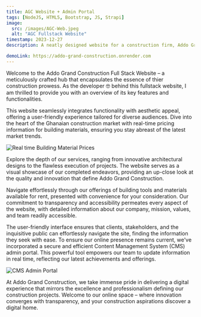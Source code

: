 ```yaml
---
title: AGC Website + Admin Portal
tags: [NodeJS, HTML5, Bootstrap, JS, Strapi]
image:
  src: /images/AGC-Web.jpeg
  alt: "AGC Fullstack Website"
timestamp: 2023-12-27
description: A neatly designed website for a construction firm, Addo Grand Construction...

demoLink: https://addo-grand-construction.onrender.com
---
```


Welcome to the Addo Grand Construction Full Stack Website – a meticulously crafted hub that encapsulates the essence of thier construction prowess. As the developer 🤓 behind this fullstack website, I am thrilled to provide you with an overview of its key features and functionalities.

This website seamlessly integrates functionality with aesthetic appeal, offering a user-friendly experience tailored for diverse audiences. Dive into the heart of the Ghanaian construction market with real-time pricing information for building materials, ensuring you stay abreast of the latest market trends.

<img src="/images/agc-real-time-prices.jpeg" alt="Real time Building Material Prices">

Explore the depth of our services, ranging from innovative architectural designs to the flawless execution of projects. The website serves as a visual showcase of our completed endeavors, providing an up-close look at the quality and innovation that define Addo Grand Construction.

Navigate effortlessly through our offerings of building tools and materials available for rent, presented with convenience for your consideration. Our commitment to transparency and accessibility permeates every aspect of the website, with detailed information about our company, mission, values, and team readily accessible.

The user-friendly interface ensures that clients, stakeholders, and the inquisitive public can effortlessly navigate the site, finding the information they seek with ease. To ensure our online presence remains current, we've incorporated a secure and efficient Content Management System (CMS) admin portal. This powerful tool empowers our team to update information in real time, reflecting our latest achievements and offerings.

<img src="/images/agc-admin-portal.jpeg" alt="CMS Admin Portal">

At Addo Grand Construction, we take immense pride in delivering a digital experience that mirrors the excellence and professionalism defining our construction projects. Welcome to our online space – where innovation converges with transparency, and your construction aspirations discover a digital home.